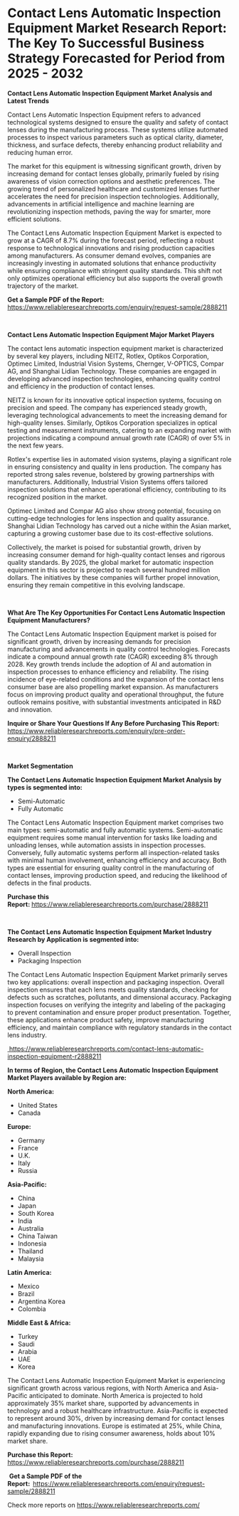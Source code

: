 <p><h1>Contact Lens Automatic Inspection Equipment Market Research Report: The Key To Successful Business Strategy Forecasted for Period from 2025 - 2032</h1></p><p><strong>Contact Lens Automatic Inspection Equipment Market Analysis and Latest Trends</strong></p>
<p><p>Contact Lens Automatic Inspection Equipment refers to advanced technological systems designed to ensure the quality and safety of contact lenses during the manufacturing process. These systems utilize automated processes to inspect various parameters such as optical clarity, diameter, thickness, and surface defects, thereby enhancing product reliability and reducing human error.</p><p>The market for this equipment is witnessing significant growth, driven by increasing demand for contact lenses globally, primarily fueled by rising awareness of vision correction options and aesthetic preferences. The growing trend of personalized healthcare and customized lenses further accelerates the need for precision inspection technologies. Additionally, advancements in artificial intelligence and machine learning are revolutionizing inspection methods, paving the way for smarter, more efficient solutions.</p><p>The Contact Lens Automatic Inspection Equipment Market is expected to grow at a CAGR of 8.7% during the forecast period, reflecting a robust response to technological innovations and rising production capacities among manufacturers. As consumer demand evolves, companies are increasingly investing in automated solutions that enhance productivity while ensuring compliance with stringent quality standards. This shift not only optimizes operational efficiency but also supports the overall growth trajectory of the market.</p></p>
<p><strong>Get a Sample PDF of the Report:&nbsp;</strong> <a href="https://www.reliableresearchreports.com/enquiry/request-sample/2888211?utm_campaign=2030&utm_medium=2&utm_source=Github&utm_content=ia&utm_term=14032025&utm_id=contact-lens-automatic-inspection-equipment">https://www.reliableresearchreports.com/enquiry/request-sample/2888211</a></p>
<p>&nbsp;</p>
<p><strong>Contact Lens Automatic Inspection Equipment Major Market Players</strong></p>
<p><p>The contact lens automatic inspection equipment market is characterized by several key players, including NEITZ, Rotlex, Optikos Corporation, Optimec Limited, Industrial Vision Systems, Chernger, V-OPTICS, Compar AG, and Shanghai Lidian Technology. These companies are engaged in developing advanced inspection technologies, enhancing quality control and efficiency in the production of contact lenses.</p><p>NEITZ is known for its innovative optical inspection systems, focusing on precision and speed. The company has experienced steady growth, leveraging technological advancements to meet the increasing demand for high-quality lenses. Similarly, Optikos Corporation specializes in optical testing and measurement instruments, catering to an expanding market with projections indicating a compound annual growth rate (CAGR) of over 5% in the next few years.</p><p>Rotlex's expertise lies in automated vision systems, playing a significant role in ensuring consistency and quality in lens production. The company has reported strong sales revenue, bolstered by growing partnerships with manufacturers. Additionally, Industrial Vision Systems offers tailored inspection solutions that enhance operational efficiency, contributing to its recognized position in the market.</p><p>Optimec Limited and Compar AG also show strong potential, focusing on cutting-edge technologies for lens inspection and quality assurance. Shanghai Lidian Technology has carved out a niche within the Asian market, capturing a growing customer base due to its cost-effective solutions.</p><p>Collectively, the market is poised for substantial growth, driven by increasing consumer demand for high-quality contact lenses and rigorous quality standards. By 2025, the global market for automatic inspection equipment in this sector is projected to reach several hundred million dollars. The initiatives by these companies will further propel innovation, ensuring they remain competitive in this evolving landscape.</p></p>
<p>&nbsp;</p>
<p><strong>What Are The Key Opportunities For Contact Lens Automatic Inspection Equipment Manufacturers?</strong></p>
<p><p>The Contact Lens Automatic Inspection Equipment market is poised for significant growth, driven by increasing demands for precision manufacturing and advancements in quality control technologies. Forecasts indicate a compound annual growth rate (CAGR) exceeding 8% through 2028. Key growth trends include the adoption of AI and automation in inspection processes to enhance efficiency and reliability. The rising incidence of eye-related conditions and the expansion of the contact lens consumer base are also propelling market expansion. As manufacturers focus on improving product quality and operational throughput, the future outlook remains positive, with substantial investments anticipated in R&D and innovation.</p></p>
<p><strong>Inquire or Share Your Questions If Any Before Purchasing This Report:</strong> <a href="https://www.reliableresearchreports.com/enquiry/pre-order-enquiry/2888211?utm_campaign=2030&utm_medium=2&utm_source=Github&utm_content=ia&utm_term=14032025&utm_id=contact-lens-automatic-inspection-equipment">https://www.reliableresearchreports.com/enquiry/pre-order-enquiry/2888211</a></p>
<p>&nbsp;</p>
<p><strong>Market Segmentation</strong></p>
<p><strong>The Contact Lens Automatic Inspection Equipment Market Analysis by types is segmented into:</strong></p>
<p><ul><li>Semi-Automatic</li><li>Fully Automatic</li></ul></p>
<p><p>The Contact Lens Automatic Inspection Equipment market comprises two main types: semi-automatic and fully automatic systems. Semi-automatic equipment requires some manual intervention for tasks like loading and unloading lenses, while automation assists in inspection processes. Conversely, fully automatic systems perform all inspection-related tasks with minimal human involvement, enhancing efficiency and accuracy. Both types are essential for ensuring quality control in the manufacturing of contact lenses, improving production speed, and reducing the likelihood of defects in the final products.</p></p>
<p><strong>Purchase this Report:&nbsp;</strong><a href="https://www.reliableresearchreports.com/purchase/2888211?utm_campaign=2030&utm_medium=2&utm_source=Github&utm_content=ia&utm_term=14032025&utm_id=contact-lens-automatic-inspection-equipment">https://www.reliableresearchreports.com/purchase/2888211</a></p>
<p>&nbsp;</p>
<p><strong>The Contact Lens Automatic Inspection Equipment Market Industry Research by Application is segmented into:</strong></p>
<p><ul><li>Overall Inspection</li><li>Packaging Inspection</li></ul></p>
<p><p>The Contact Lens Automatic Inspection Equipment Market primarily serves two key applications: overall inspection and packaging inspection. Overall inspection ensures that each lens meets quality standards, checking for defects such as scratches, pollutants, and dimensional accuracy. Packaging inspection focuses on verifying the integrity and labeling of the packaging to prevent contamination and ensure proper product presentation. Together, these applications enhance product safety, improve manufacturing efficiency, and maintain compliance with regulatory standards in the contact lens industry.</p></p>
<p><a href="https://www.reliableresearchreports.com/contact-lens-automatic-inspection-equipment-r2888211?utm_campaign=2030&utm_medium=2&utm_source=Github&utm_content=ia&utm_term=14032025&utm_id=contact-lens-automatic-inspection-equipment">&nbsp;https://www.reliableresearchreports.com/contact-lens-automatic-inspection-equipment-r2888211</a></p>
<p><strong>In terms of Region, the Contact Lens Automatic Inspection Equipment Market Players available by Region are:</strong></p>
<p>
    <p> <strong> North America: </strong>
        <ul>
            <li>United States</li>
            <li>Canada</li>
        </ul>
        </p> 
    <p> <strong> Europe: </strong>
        <ul>
            <li>Germany</li>
            <li>France</li>
            <li>U.K.</li>
            <li>Italy</li>
            <li>Russia</li>
        </ul>
        </p> 
    <p> <strong> Asia-Pacific: </strong>
        <ul>
            <li>China</li>
            <li>Japan</li>
            <li>South Korea</li>
            <li>India</li>
            <li>Australia</li>
            <li>China Taiwan</li>
            <li>Indonesia</li>
            <li>Thailand</li>
            <li>Malaysia</li>
        </ul>
        </p> 
    <p> <strong> Latin America: </strong>
        <ul>
            <li>Mexico</li>
            <li>Brazil</li>
            <li>Argentina Korea</li>
            <li>Colombia</li>
        </ul>
        </p> 
    <p> <strong> Middle East & Africa: </strong>
        <ul>
            <li>Turkey</li>
            <li>Saudi</li>
            <li>Arabia</li>
            <li>UAE</li>
            <li>Korea</li>
        </ul>
    </p>
    </p>
<p><p>The Contact Lens Automatic Inspection Equipment Market is experiencing significant growth across various regions, with North America and Asia-Pacific anticipated to dominate. North America is projected to hold approximately 35% market share, supported by advancements in technology and a robust healthcare infrastructure. Asia-Pacific is expected to represent around 30%, driven by increasing demand for contact lenses and manufacturing innovations. Europe is estimated at 25%, while China, rapidly expanding due to rising consumer awareness, holds about 10% market share.</p></p>
<p><strong>Purchase this Report: </strong><a href="https://www.reliableresearchreports.com/purchase/2888211?utm_campaign=2030&utm_medium=2&utm_source=Github&utm_content=ia&utm_term=14032025&utm_id=contact-lens-automatic-inspection-equipment">https://www.reliableresearchreports.com/purchase/2888211</a></p>
<p>&nbsp;<strong>Get a Sample PDF of the Report:&nbsp;&nbsp;</strong><a href="https://www.reliableresearchreports.com/enquiry/request-sample/2888211?utm_campaign=2030&utm_medium=2&utm_source=Github&utm_content=ia&utm_term=14032025&utm_id=contact-lens-automatic-inspection-equipment">https://www.reliableresearchreports.com/enquiry/request-sample/2888211</a></p>
<p><strong></strong></p>
<p>Check more reports on <a href="https://www.reliableresearchreports.com/?utm_campaign=2030&utm_medium=2&utm_source=Github&utm_content=ia&utm_term=14032025&utm_id=contact-lens-automatic-inspection-equipment">https://www.reliableresearchreports.com/</a></p>